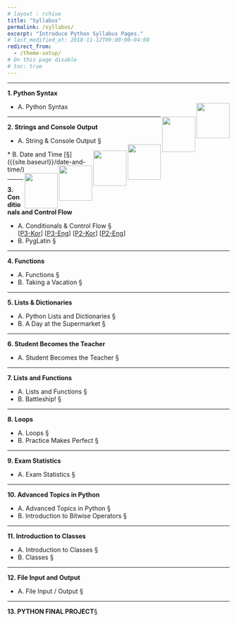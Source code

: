```yaml
---
# layout : rchive
title: "Syllabus"
permalink: /syllabus/
excerpt: "Introduce Python Syllabus Pages."
# last_modified_at: 2018-11-12T09:00:00-04:00
redirect_from:
  - /theme-setup/
# On this page disable
# toc: true
---
```

    
<hr/>

<b>1.	Python Syntax</b>     
*  A.	Python Syntax <a href="/p2e-python-syntax/"><img src="https://iampeterkr.github.io/assets/images/codecademy/p2-eng.png" align="right" height="80px" width="75px">
</a>
<a href="/p2k-python-syntax-main/"><img src="https://iampeterkr.github.io/assets/images/codecademy/p2-kor.png" align="right" height="80px" width="75px">
</a>

   
<!-- mark down link, align, resize
[![p2-kor](https://iampeterkr.github.io/assets/images/codecademy/p2-kor.png){:.alignright}{: width="95" height="100"}]({{site.baseurl}}/p2k-python-syntax/)
-->
<hr/>     

<b>2.	Strings and Console Output</b>     
*  A.	String & Console Output [§]({{site.baseurl}}/string-console-output/)     
<a href="/p2e-string-console-output/"><img src="https://iampeterkr.github.io/assets/images/codecademy/p2-eng.png" align="right" height="80px" width="75px">
</a>
<a href="/p2k-string-console-output-main/"><img src="https://iampeterkr.github.io/assets/images/codecademy/p2-kor.png" align="right" height="80px" width="75px">
</a>    
*  B.	Date and Time [§]({{site.baseurl}}/date-and-time/)<a href="/p2e-date-and-time/"><img src="https://iampeterkr.github.io/assets/images/codecademy/p2-eng.png" align="right" height="80px" width="75px">
</a>
<a href="/p2e-date-and-time-main/"><img src="https://iampeterkr.github.io/assets/images/codecademy/p2-kor.png" align="right" height="80px" width="75px">
</a>     
<hr/>     

<b>3.	Conditionals and Control Flow</b>      
* A.	Conditionals & Control Flow [§]({{site.baseurl}}/conditionals-control-flow/)     
[[P3-Kor]({{site.baseurl}}/conditionals-control-flow/)] 
[[P3-Eng]({{site.baseurl}}/conditionals-control-flow/)] 
[[P2-Kor]({{site.baseurl}}/conditionals-control-flow/)] 
[[P2-Eng]({{site.baseurl}}/conditionals-control-flow/)]     
* B.	PygLatin [§]({{site.baseurl}}/pyglatin/)   
<hr/>     

<b>4.	Functions</b>      
* A.	Functions [§]({{site.baseurl}}/functions/)    
* B.	Taking a Vacation [§]({{site.baseurl}}/taking-vacation/)    
<hr/>     

<p style="page-break-before: always;"></p>


<b>5.	Lists & Dictionaries</b>    
* A.	Python Lists and Dictionaries [§]({{site.baseurl}}/lists-dictionaries/)    
* B.	A Day at the Supermarket [§]({{site.baseurl}}/day-supermarket/)    
<hr/>     

<b>6.	Student Becomes the Teacher</b>      
* A.	Student Becomes the Teacher [§]({{site.baseurl}}/student-becomes-teacher/)        
<hr/>     

<b>7.	Lists and Functions</b>      
* A.	Lists and Functions [§]({{site.baseurl}}/lists-functions/)    
* B.	Battleship! [§]({{site.baseurl}}/battleship/)    
<hr/>     

<b>8.	Loops</b>    
* A.	Loops [§]({{site.baseurl}}/loops/)   
* B.	Practice Makes Perfect [§]({{site.baseurl}}/practice-makes-perfect/) 
<hr/>     

<b>9.	Exam Statistics</b>    
* A.	Exam Statistics [§]({{site.baseurl}}/exam-statistics/)   
<hr/>     

<b>10.	Advanced Topics in Python</b>    
* A.	Advanced Topics in Python [§]({{site.baseurl}}/advanced-topics-python/)    
* B.	Introduction to Bitwise Operators [§]({{site.baseurl}}/introduction-bitwise-operators/)           
<hr/>     

<p style="page-break-before: always;"></p>


<b>11.	Introduction to Classes</b>    
* A.	Introduction to Classes [§]({{site.baseurl}}/introduction-classes/)     
* B.	Classes [§]({{site.baseurl}}/classes/)      
<hr/>     

<b>12.	File Input and Output</b>     
* A.	File Input / Output [§]({{site.baseurl}}/file-input-output/)    
<hr/>     

<b>13.	PYTHON FINAL PROJECT</b>[§]({{site.baseurl}}/python-final-project/)